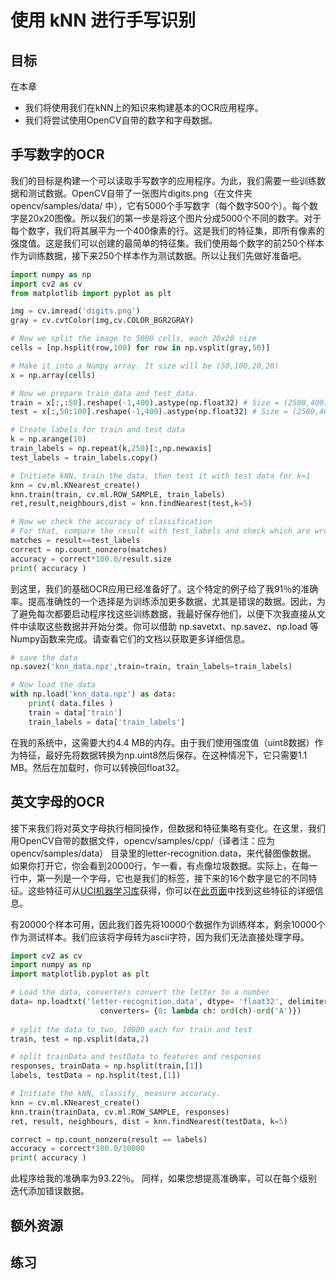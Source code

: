 # 使用 kNN 进行手写识别

## 目标
在本章
* 我们将使用我们在kNN上的知识来构建基本的OCR应用程序。
* 我们将尝试使用OpenCV自带的数字和字母数据。

## 手写数字的OCR
我们的目标是构建一个可以读取手写数字的应用程序。为此，我们需要一些训练数据和测试数据。OpenCV自带了一张图片digits.png（在文件夹 opencv/samples/data/ 中），它有5000个手写数字（每个数字500个）。每个数字是20x20图像。所以我们的第一步是将这个图片分成5000个不同的数字。对于每个数字，我们将其展平为一个400像素的行。这是我们的特征集，即所有像素的强度值。这是我们可以创建的最简单的特征集。我们使用每个数字的前250个样本作为训练数据，接下来250个样本作为测试数据。所以让我们先做好准备吧。
```python
import numpy as np
import cv2 as cv
from matplotlib import pyplot as plt

img = cv.imread('digits.png')
gray = cv.cvtColor(img,cv.COLOR_BGR2GRAY)

# Now we split the image to 5000 cells, each 20x20 size
cells = [np.hsplit(row,100) for row in np.vsplit(gray,50)]

# Make it into a Numpy array. It size will be (50,100,20,20)
x = np.array(cells)

# Now we prepare train_data and test_data.
train = x[:,:50].reshape(-1,400).astype(np.float32) # Size = (2500,400)
test = x[:,50:100].reshape(-1,400).astype(np.float32) # Size = (2500,400)

# Create labels for train and test data
k = np.arange(10)
train_labels = np.repeat(k,250)[:,np.newaxis]
test_labels = train_labels.copy()

# Initiate kNN, train the data, then test it with test data for k=1
knn = cv.ml.KNearest_create()
knn.train(train, cv.ml.ROW_SAMPLE, train_labels)
ret,result,neighbours,dist = knn.findNearest(test,k=5)

# Now we check the accuracy of classification
# For that, compare the result with test_labels and check which are wrong
matches = result==test_labels
correct = np.count_nonzero(matches)
accuracy = correct*100.0/result.size
print( accuracy )
```
到这里，我们的基础OCR应用已经准备好了。这个特定的例子给了我91％的准确率。提高准确性的一个选择是为训练添加更多数据，尤其是错误的数据。因此，为了避免每次都要启动程序找这些训练数据，我最好保存他们，以便下次我直接从文件中读取这些数据并开始分类。你可以借助 np.savetxt、np.savez、np.load 等Numpy函数来完成。请查看它们的文档以获取更多详细信息。
```python
# save the data
np.savez('knn_data.npz',train=train, train_labels=train_labels)

# Now load the data
with np.load('knn_data.npz') as data:
    print( data.files )
    train = data['train']
    train_labels = data['train_labels']
```
在我的系统中，这需要大约4.4 MB的内存。由于我们使用强度值（uint8数据）作为特征，最好先将数据转换为np.uint8然后保存。在这种情况下，它只需要1.1 MB。然后在加载时，你可以转换回float32。

## 英文字母的OCR
接下来我们将对英文字母执行相同操作，但数据和特征集略有变化。在这里，我们用OpenCV自带的数据文件，opencv/samples/cpp/（译者注：应为opencv/samples/data） 目录里的letter-recognition.data，来代替图像数据。 如果你打开它，你会看到20000行，乍一看，有点像垃圾数据。实际上，在每一行中，第一列是一个字母，它也是我们的标签，接下来的16个数字是它的不同特征。这些特征可从[UCI机器学习库](http://archive.ics.uci.edu/ml/)获得，你可以在[此页面](http://archive.ics.uci.edu/ml/datasets/Letter+Recognition)中找到这些特征的详细信息。

有20000个样本可用，因此我们首先将10000个数据作为训练样本，剩余10000个作为测试样本。我们应该将字母转为ascii字符，因为我们无法直接处理字母。
```python
import cv2 as cv
import numpy as np
import matplotlib.pyplot as plt

# Load the data, converters convert the letter to a number
data= np.loadtxt('letter-recognition.data', dtype= 'float32', delimiter = ',',
                    converters= {0: lambda ch: ord(ch)-ord('A')})
                    
# split the data to two, 10000 each for train and test
train, test = np.vsplit(data,2)

# split trainData and testData to features and responses
responses, trainData = np.hsplit(train,[1])
labels, testData = np.hsplit(test,[1])

# Initiate the kNN, classify, measure accuracy.
knn = cv.ml.KNearest_create()
knn.train(trainData, cv.ml.ROW_SAMPLE, responses)
ret, result, neighbours, dist = knn.findNearest(testData, k=5)

correct = np.count_nonzero(result == labels)
accuracy = correct*100.0/10000
print( accuracy )
```
此程序给我的准确率为93.22％。 同样，如果您想提高准确率，可以在每个级别迭代添加错误数据。

## 额外资源

## 练习

